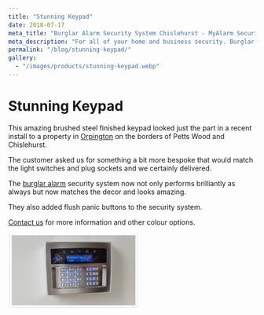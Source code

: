```yaml
---
title: "Stunning Keypad"
date: 2018-07-17
meta_title: "Burglar Alarm Security System Chislehurst - MyAlarm Security"
meta_description: "For all of your home and business security. Burglar Alarm Servicing, Burglar Alarm Installation, Alarm Battery and CCTV. Call 020 8302 4065 or email us."
permalink: "/blog/stunning-keypad/"
gallery:
  - "/images/products/stunning-keypad.webp"
---
```


# Stunning Keypad

This amazing brushed steel finished keypad looked just the part in a recent install to a property in [Orpington](/pages/orpington/) on the borders of Petts Wood and Chislehurst.

The customer asked us for something a bit more bespoke that would match the light switches and plug sockets and we certainly delivered.

The [burglar alarm](/categories/burglar-alarms/) security system now not only performs brilliantly as always but now matches the decor and looks amazing.

They also added flush panic buttons to the security system.

[Contact us](/contact/) for more information and other colour options.

![Stunning Keypad](/images/news/news-stunning-keypad-h2xljq1uraxtom6715me.jpg)